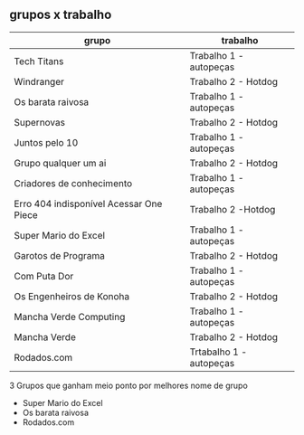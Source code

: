 ## grupos x trabalho
|grupo | trabalho | 
|-----|-----|
| Tech Titans | Trabalho 1 - autopeças|
| Windranger | Trabalho 2 - Hotdog|
| Os barata raivosa | Trabalho 1 - autopeças|
| Supernovas | Trabalho 2 - Hotdog|
| Juntos pelo 10 | Trabalho 1 - autopeças|
| Grupo qualquer um ai | Trabalho 2 - Hotdog|
| Criadores de conhecimento| Trabalho 1 - autopeças|
| Erro 404 indisponível Acessar One Piece | Trabalho 2 -Hotdog|
| Super Mario do Excel | Trabalho 1 - autopeças|
| Garotos de Programa | Trabalho 2 - Hotdog|
| Com Puta Dor | Trabalho 1 - autopeças|
| Os Engenheiros de Konoha | Trabalho 2 - Hotdog|
| Mancha Verde Computing | Trabalho 1 - autopeças|
| Mancha Verde | Trabalho 2 - Hotdog|
| Rodados.com | Trtabalho 1 - autopeças|


3 Grupos que ganham meio ponto por melhores nome de grupo
- Super Mario do Excel
- Os barata raivosa
- Rodados.com